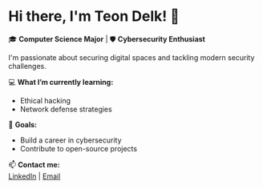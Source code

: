 # Hi there, I'm Teon Delk! 👋  

🎓 **Computer Science Major** | 🛡️ **Cybersecurity Enthusiast**  

I'm passionate about securing digital spaces and tackling modern security challenges.  

💻 **What I’m currently learning:**  
- Ethical hacking  
- Network defense strategies  

🚀 **Goals:**  
- Build a career in cybersecurity  
- Contribute to open-source projects  

📫 **Contact me:**  
[LinkedIn](https://linkedin.com/in/your-profile) | [Email](mailto:your-email@example.com)
